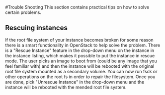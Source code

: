 #Trouble Shooting
This section contains practical tips on how to solve certain problems.

## Rescuing instances
If the root file system of your instance becomes broken for some reason there is a smart functionality in OpenStack to help solve the problem. There is a "Rescue Instance" feature in the drop-down menu on the instance in the instance listing, which makes it possible to put the instance in rescue mode. The user picks an image to boot from (could be any image that you feel familiar with) and then the instance will be rebooted with the original root file system mounted as a secondary volume. You can now run fsck or other operations on the root fs in order to repair the filesystem. Once you are done, pick "Unrescue Instance" in the drop-down menu and the instance will be rebooted with the mended root file system.
